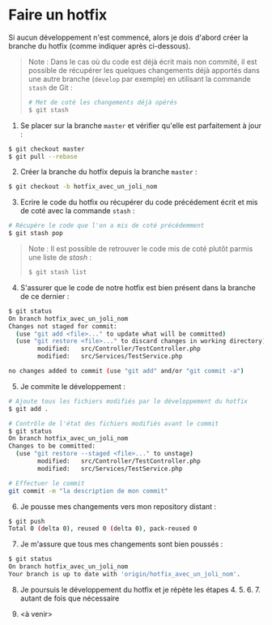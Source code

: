 # Faire un hotfix

Si aucun développement n'est commencé, alors je dois d'abord créer la branche du hotfix (comme indiquer après ci-dessous).



>Note : Dans le cas où du code est déjà écrit mais non commité, il est possible de récupérer les quelques changements déjà apportés dans une autre branche (`develop` par exemple) en utilisant la commande `stash` de Git :
>```sh
># Met de coté les changements déjà opérés
>$ git stash
>```

1. Se placer sur la branche `master` et vérifier qu'elle est parfaitement à jour :
```sh
$ git checkout master
$ git pull --rebase
```
2. Créer la branche du hotfix depuis la branche `master` : 
```sh
$ git checkout -b hotfix_avec_un_joli_nom
```
3. Ecrire le code du hotfix ou récupérer du code précédement écrit et mis de coté avec la commande `stash` :
```sh
# Récupère le code que l'on a mis de coté précédemment
$ git stash pop
```

>Note : Il est possible de retrouver le code mis de coté plutôt parmis une liste de _stash_ :
>```sh
>$ git stash list
>```

4. S'assurer que le code de notre hotfix est bien présent dans la branche de ce dernier :
```sh
$ git status
On branch hotfix_avec_un_joli_nom
Changes not staged for commit:
  (use "git add <file>..." to update what will be committed)
  (use "git restore <file>..." to discard changes in working directory)
        modified:   src/Controller/TestController.php
        modified:   src/Services/TestService.php

no changes added to commit (use "git add" and/or "git commit -a")
```

5. Je commite le développement :
```sh
# Ajoute tous les fichiers modifiés par le développement du hotfix
$ git add .

# Contrôle de l'état des fichiers modifiés avant le commit
$ git status
On branch hotfix_avec_un_joli_nom
Changes to be committed:
  (use "git restore --staged <file>..." to unstage)
        modified:   src/Controller/TestController.php
        modified:   src/Services/TestService.php

# Effectuer le commit
git commit -m "la description de mon commit"
```

6. Je pousse mes changements vers mon repository distant :
```sh
$ git push
Total 0 (delta 0), reused 0 (delta 0), pack-reused 0
```

7. Je m'assure que tous mes changements sont bien poussés :
```sh
$ git status
On branch hotfix_avec_un_joli_nom
Your branch is up to date with 'origin/hotfix_avec_un_joli_nom'.
```

8. Je poursuis le développement du hotfix et je répète les étapes 4. 5. 6. 7. autant de fois que nécessaire

9. <à venir>